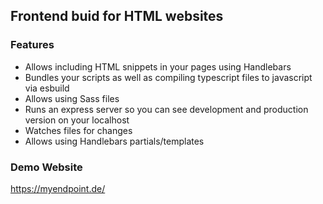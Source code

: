 ## Frontend buid for HTML websites

### Features
- Allows including HTML snippets in your pages using Handlebars
- Bundles your scripts as well as compiling typescript files to javascript via esbuild
- Allows using Sass files
- Runs an express server so you can see development and production version on your localhost
- Watches files for changes
- Allows using Handlebars partials/templates

### Demo Website
https://myendpoint.de/

